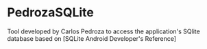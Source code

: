 # PedrozaSQLite
Tool developed by Carlos Pedroza to access the application's SQlite database based on [SQLite Android Developer's Reference]
